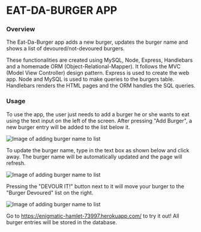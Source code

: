 # EAT-DA-BURGER APP

### Overview

The Eat-Da-Burger app adds a new burger, updates the burger name and shows a list of devoured/not-devoured burgers.

These functionalities are created using MySQL, Node, Express, Handlebars and a homemade ORM (Object-Relational-Mapper). It follows the MVC (Model View Controller) design pattern. Express is used to create the web app. Node and MySQL is used to make queries to the burgers table. Handlebars renders the HTML pages and the ORM handles the SQL queries.

### Usage

To use the app, the user just needs to add a burger he or she wants to eat using the text input on the left of the screen. After pressing "Add Burger", a new burger entry will be added to the list below it. 

![Image of adding burger name to list](../public/img/addBurger.png)

To update the burger name, type in the text box as shown below and click away. The burger name will be automatically updated and the page will refresh.

![Image of adding burger name to list](../public/img/updateBurger.png)

Pressing the "DEVOUR IT!" button next to it will move your burger to the "Burger Devoured" list on the right.

![Image of adding burger name to list](../public/img/devouredBurger.png)

Go to https://enigmatic-hamlet-73997.herokuapp.com/ to try it out! All burger entries will be stored in the database.
